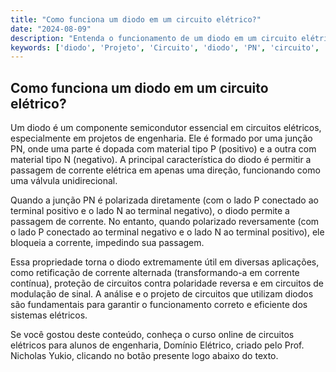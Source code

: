 ```yaml
---
title: "Como funciona um diodo em um circuito elétrico?"
date: "2024-08-09"
description: "Entenda o funcionamento de um diodo em um circuito elétrico e sua importância na engenharia."
keywords: ['diodo', 'Projeto', 'Circuito', 'diodo', 'PN', 'circuito', 'Análise']
---
```


## Como funciona um diodo em um circuito elétrico?

Um diodo é um componente semicondutor essencial em circuitos elétricos, especialmente em projetos de engenharia. Ele é formado por uma junção PN, onde uma parte é dopada com material tipo P (positivo) e a outra com material tipo N (negativo). A principal característica do diodo é permitir a passagem de corrente elétrica em apenas uma direção, funcionando como uma válvula unidirecional.

Quando a junção PN é polarizada diretamente (com o lado P conectado ao terminal positivo e o lado N ao terminal negativo), o diodo permite a passagem de corrente. No entanto, quando polarizado reversamente (com o lado P conectado ao terminal negativo e o lado N ao terminal positivo), ele bloqueia a corrente, impedindo sua passagem.

Essa propriedade torna o diodo extremamente útil em diversas aplicações, como retificação de corrente alternada (transformando-a em corrente contínua), proteção de circuitos contra polaridade reversa e em circuitos de modulação de sinal. A análise e o projeto de circuitos que utilizam diodos são fundamentais para garantir o funcionamento correto e eficiente dos sistemas elétricos.

Se você gostou deste conteúdo, conheça o curso online de circuitos elétricos para alunos de engenharia, Domínio Elétrico, criado pelo Prof. Nicholas Yukio, clicando no botão presente logo abaixo do texto.